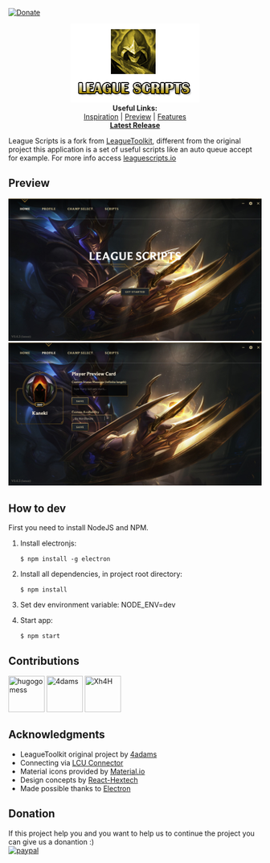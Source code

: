 [![Donate](https://img.shields.io/badge/Donate-PayPal-green.svg)](https://www.paypal.com/cgi-bin/webscr?cmd=_s-xclick&hosted_button_id=HX4ZA6BYJWESJ&source=url)
<p align="center">
  <a href="https://leaguescripts.io/" target="_blank"><img src="images/logo.png"></a><br>
  <b>Useful Links:</b><br>
  <a href="https://engineering.riotgames.com/news/architecture-league-client-update" target="_blank">Inspiration</a> |
  <a href="https://leaguescripts.io/#preview" target="_blank">Preview</a> |
  <a href="https://leaguescripts.io/#features" target="_blank">Features</a>
  <br>
  <a href="https://github.com/hugogomess/league-scripts/releases" target="_blank" style="text-decoration: underline;"><b>Latest Release</b></a>
  <br>
</p>

League Scripts is a fork from [LeagueToolkit](https://github.com/4dams/LeagueToolkit), different from the original project this application is a set of useful scripts like an auto queue accept for example. For more info access [leaguescripts.io](https://leaguescripts.io)

## Preview

![Preview](./images/previews/home.png)
![Preview](./images/previews/profile.png)

## How to dev

First you need to install NodeJS and NPM.

1. Install electronjs:

   ```console
   $ npm install -g electron
   ```

2. Install all dependencies, in project root directory: 
	
	```console
   $ npm install
   ```

3. Set dev environment variable: NODE_ENV=dev

4. Start app:

   ```console
   $ npm start
   ```

## Contributions

<a href="https://github.com/hugogomess"><img src="https://avatars3.githubusercontent.com/u/30708062" title="hugogomess" width="72" height="72"></a>
<a href="https://github.com/4dams"><img src="https://avatars1.githubusercontent.com/u/28960614" title="4dams" width="72" height="72"></a>
<a href="https://github.com/Xh4H"><img src="https://avatars2.githubusercontent.com/u/20613820" title="Xh4H" width="72" height="72"></a>

## Acknowledgments

* LeagueToolkit original project by [4adams](https://github.com/4dams)
* Connecting via [LCU Connector](https://www.npmjs.com/package/lcu-connector)
* Material icons provided by [Material.io](https://material.io/icons/)
* Design concepts by [React-Hextech](https://github.com/LeagueDevelopers/react-hextech)
* Made possible thanks to [Electron](https://electronjs.org/)

## Donation

If this project help you and you want to help us to continue the project you can give us a donantion :) <br/>
[![paypal](https://www.paypalobjects.com/en_US/i/btn/btn_donateCC_LG.gif)](https://www.paypal.com/cgi-bin/webscr?cmd=_s-xclick&hosted_button_id=HX4ZA6BYJWESJ&source=url)
